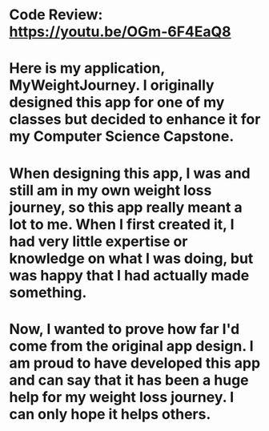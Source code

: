# Code Review: https://youtu.be/OGm-6F4EaQ8

# Here is my application, MyWeightJourney. I originally designed this app for one of my classes but decided to enhance it for my Computer Science Capstone.

# When designing this app, I was and still am in my own weight loss journey, so this app really meant a lot to me. When I first created it, I had very little expertise or knowledge on what I was doing, but was happy that I had actually made something.

# Now, I wanted to prove how far I'd come from the original app design. I am proud to have developed this app and can say that it has been a huge help for my weight loss journey. I can only hope it helps others.
